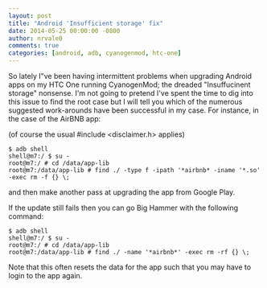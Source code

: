 ```yaml
---
layout: post
title: "Android 'Insufficient storage' fix"
date: 2014-05-25 00:00:00 -0800
author: nrvale0
comments: true
categories: [android, adb, cyanogenmod, htc-one]
---
```

So lately I"ve been having intermittent problems when upgrading Android
apps on my HTC One running CyanogenMod; the dreaded "Insuffucinent storage"
nonsense. I'm not going to pretend I've spent the time to dig into this
issue to find the root case but I will tell you which of the numerous
suggested work-arounds have been successful in my case. For instance,
in the case of the AirBNB app:

(of course the usual #include &lt;disclaimer.h&gt; applies)

```console
$ adb shell
shell@m7:/ $ su -
root@m7:/ # cd /data/app-lib
root@m7:/data/app-lib # find ./ -type f -ipath '*airbnb* -iname '*.so' -exec rm -f {} \;
```

and then make another pass at upgrading the app from Google Play. 

If the update still fails then you can go Big Hammer with the following command: 

```console
$ adb shell
shell@m7:/ $ su -
root@m7:/ # cd /data/app-lib
root@m7:/data/app-lib # find ./ -name '*airbnb*' -exec rm -rf {} \;
```

Note that this often resets the data for the app such that you may have
to login to the app again. 
